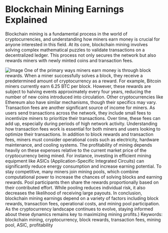 # Blockchain Mining Earnings Explained
Blockchain mining is a fundamental process in the world of cryptocurrencies, and understanding how miners earn money is crucial for anyone interested in this field. At its core, blockchain mining involves solving complex mathematical puzzles to validate transactions on a decentralized ledger. This process not only secures the network but also rewards miners with newly minted coins and transaction fees.

![Image](https://github.com/user-attachments/assets/d7419ec9-dc67-403f-bf28-8faea5f1f74f)
One of the primary ways miners earn money is through block rewards. When a miner successfully solves a block, they receive a predetermined amount of cryptocurrency as a reward. For example, Bitcoin miners currently earn 6.25 BTC per block. However, these rewards are subject to halving events approximately every four years, reducing the number of new coins introduced into circulation. Other cryptocurrencies like Ethereum also have similar mechanisms, though their specifics may vary.
Transaction fees are another significant source of income for miners. As users send transactions across the network, they include small fees to incentivize miners to prioritize their transactions. Over time, these fees can add up, especially during periods of high network activity. Understanding how transaction fees work is essential for both miners and users looking to optimize their transactions.
In addition to block rewards and transaction fees, miners must consider operational costs such as electricity, hardware maintenance, and cooling systems. The profitability of mining depends heavily on these expenses relative to the current market price of the cryptocurrency being mined. For instance, investing in efficient mining equipment like ASICs (Application-Specific Integrated Circuits) can significantly reduce energy consumption and increase earning potential.
To stay competitive, many miners join mining pools, which combine computational power to increase the chances of solving blocks and earning rewards. Pool participants then share the rewards proportionally based on their contributed effort. While pooling reduces individual risk, it also decreases the likelihood of receiving large payouts.
In conclusion, blockchain mining earnings depend on a variety of factors including block rewards, transaction fees, operational costs, and mining pool participation. As the cryptocurrency landscape continues to evolve, staying informed about these dynamics remains key to maximizing mining profits.)
Keywords: blockchain mining, cryptocurrency, block rewards, transaction fees, mining pool, ASIC, profitability
